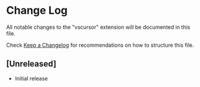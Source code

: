 # Change Log

All notable changes to the "vscursor" extension will be documented in this file.

Check [Keep a Changelog](http://keepachangelog.com/) for recommendations on how to structure this file.

## [Unreleased]

- Initial release